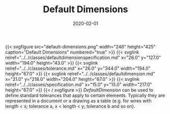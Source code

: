 ﻿---
title: Default Dimensions
toc: false
type: specs
layout: diagram
date: "2020-02-01"
draft: false
specification: VEC
version: 1.2.0
documentType: "Recommendation"
elementType: Diagram
classes:
  - DefaultDimensionSpecification
  - Tolerance
  - DefaultDimension
  - Specification
menu:
  VEC-1.2.0:    
    parent: topology-and-geometry
    identifier: topology-and-geometry/default-dimensions
    weight: 1008010 

# Prev/next pager order (if `docs_section_pager` enabled in `params.toml`)
weight: 1008010
---
{{< svgfigure src="default-dimensions.png" width="246" height="425" caption="Default Dimensions" numbered="true" >}}
  {{< svglink relref="../../classes/defaultdimensionspecification.md" x="26.0" y="127.0" width="194.0" height="43.0" >}}
  {{< svglink relref="../../classes/tolerance.md" x="26.0" y="344.0" width="194.0" height="67.0" >}}
  {{< svglink relref="../../classes/defaultdimension.md" x="21.0" y="218.0" width="204.0" height="67.0" >}}
  {{< svglink relref="../../classes/specification.md" x="15.0" y="15.0" width="217.0" height="67.0" >}}
{{< / svgfigure >}}
<i>DefaultDimension</i> can be used to define standard tolerances that apply to certain elements. Typically they are represented in a document or a drawing as a table (e.g. for wires with length &lt; x; tolerance a, x &lt; length &lt; y; tolerance b and so on).